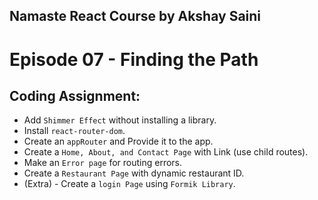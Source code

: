 ## Namaste React Course by Akshay Saini

# Episode 07 - Finding the Path

## Coding Assignment:

- Add `Shimmer Effect` without installing a library.
- Install `react-router-dom`.
- Create an `appRouter` and Provide it to the app.
- Create a `Home, About, and Contact Page` with Link (use child routes).
- Make an `Error page` for routing errors.
- Create a `Restaurant Page` with dynamic restaurant ID.
- (Extra) - Create a `login Page` using `Formik Library`.


